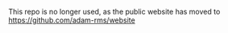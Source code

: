 This repo is no longer used, as the public website has moved to https://github.com/adam-rms/website
